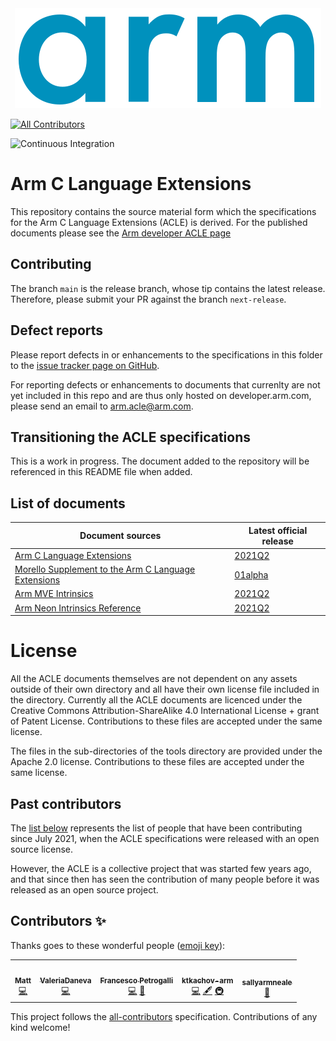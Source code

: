 <div align="center">
   <img src="Arm_logo_blue_RGB.svg" />
</div>

<!-- ALL-CONTRIBUTORS-BADGE:START - Do not remove or modify this section -->
[![All Contributors](https://img.shields.io/badge/all_contributors-5-orange.svg?style=flat-square)](#contributors-)
<!-- ALL-CONTRIBUTORS-BADGE:END -->
![Continuous Integration](https://github.com/ARM-software/acle/actions/workflows/ci.yml/badge.svg)

# Arm C Language Extensions

This repository contains the source material form which the
specifications for the Arm C Language Extensions (ACLE) is derived.
For the published documents please see the [Arm developer ACLE
page](https://developer.arm.com/architectures/system-architectures/software-standards/acle)

## Contributing

The branch ``main`` is the release branch, whose tip contains the
latest release. Therefore, please submit your PR against the branch
``next-release``.

## Defect reports

Please report defects in or enhancements to the specifications in this folder to
the [issue tracker page on
GitHub](https://github.com/ARM-software/acle/issues).

For reporting defects or enhancements to documents that currenlty are not yet
included in this repo and are thus only hosted on developer.arm.com, please send
an email to arm.acle@arm.com.

## Transitioning the ACLE specifications

This is a work in progress. The document added to the repository will
be referenced in this README file when added.

## List of documents

Document sources                                                           | Latest official release
---                                                                        | ---
[Arm C Language Extensions](main/acle.rst)                                 | [2021Q2](https://github.com/ARM-software/acle/releases/latest)
[Morello Supplement to the Arm C Language Extensions](morello/morello.rst) | [01alpha](https://github.com/ARM-software/acle/releases/latest)
[Arm MVE Intrinsics](mve_intrinsics/mve.rst)                               | [2021Q2](https://github.com/ARM-software/acle/releases/latest)
[Arm Neon Intrinsics Reference](neon_intrinsics/advsimd.rst)               | [2021Q2](https://github.com/ARM-software/acle/releases/latest)

# License

All the ACLE documents themselves are not dependent on any assets
outside of their own directory and all have their own license file
included in the directory. Currently all the ACLE documents are
licenced under the Creative Commons Attribution-ShareAlike 4.0
International License + grant of Patent License. Contributions to
these files are accepted under the same license.

The files in the sub-directories of the tools directory are provided
under the Apache 2.0 license. Contributions to these files are
accepted under the same license.

## Past contributors

The [list below](#contributors) represents the list of people that
have been contributing since July 2021, when the ACLE specifications
were released with an open source license.

However, the ACLE is a collective project that was started few years
ago, and that since then has seen the contribution of many people
before it was released as an open source project.

## Contributors ✨

Thanks goes to these wonderful people ([emoji key](https://allcontributors.org/docs/en/emoji-key)):

<!-- ALL-CONTRIBUTORS-LIST:START - Do not remove or modify this section -->
<!-- prettier-ignore-start -->
<!-- markdownlint-disable -->
<table>
  <tr>
    <td align="center"><a href="https://github.com/MattPD"><img src="https://avatars.githubusercontent.com/u/130135?v=4?s=100" width="100px;" alt=""/><br /><sub><b>Matt</b></sub></a><br /><a href="https://github.com/ARM-software/acle/commits?author=MattPD" title="Code">💻</a></td>
    <td align="center"><a href="https://github.com/ValeriaDaneva"><img src="https://avatars.githubusercontent.com/u/90907783?v=4?s=100" width="100px;" alt=""/><br /><sub><b>ValeriaDaneva</b></sub></a><br /><a href="https://github.com/ARM-software/acle/commits?author=ValeriaDaneva" title="Code">💻</a></td>
    <td align="center"><a href="http://tubafranz.me/"><img src="https://avatars.githubusercontent.com/u/25690309?v=4?s=100" width="100px;" alt=""/><br /><sub><b>Francesco Petrogalli</b></sub></a><br /><a href="https://github.com/ARM-software/acle/commits?author=fpetrogalli" title="Code">💻</a> <a href="https://github.com/ARM-software/acle/pulls?q=is%3Apr+reviewed-by%3Afpetrogalli" title="Reviewed Pull Requests">👀</a></td>
    <td align="center"><a href="https://github.com/ktkachov-arm"><img src="https://avatars.githubusercontent.com/u/74917949?v=4?s=100" width="100px;" alt=""/><br /><sub><b>ktkachov-arm</b></sub></a><br /><a href="https://github.com/ARM-software/acle/commits?author=ktkachov-arm" title="Code">💻</a> <a href="#content-ktkachov-arm" title="Content">🖋</a> <a href="#infra-ktkachov-arm" title="Infrastructure (Hosting, Build-Tools, etc)">🚇</a></td>
    <td align="center"><a href="https://github.com/sallyarmneale"><img src="https://avatars.githubusercontent.com/u/56446080?v=4?s=100" width="100px;" alt=""/><br /><sub><b>sallyarmneale</b></sub></a><br /><a href="https://github.com/ARM-software/acle/pulls?q=is%3Apr+reviewed-by%3Asallyarmneale" title="Reviewed Pull Requests">👀</a></td>
  </tr>
</table>

<!-- markdownlint-restore -->
<!-- prettier-ignore-end -->

<!-- ALL-CONTRIBUTORS-LIST:END -->

This project follows the [all-contributors](https://github.com/all-contributors/all-contributors) specification. Contributions of any kind welcome!
